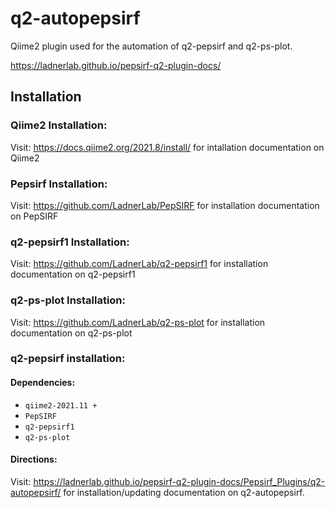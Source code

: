 # q2-autopepsirf

Qiime2 plugin used for the automation of q2-pepsirf and q2-ps-plot.

https://ladnerlab.github.io/pepsirf-q2-plugin-docs/

## Installation

### Qiime2 Installation:

Visit: https://docs.qiime2.org/2021.8/install/ for intallation documentation on Qiime2

### Pepsirf Installation:

Visit: https://github.com/LadnerLab/PepSIRF for installation documentation on PepSIRF

### q2-pepsirf1 Installation:

Visit: https://github.com/LadnerLab/q2-pepsirf1 for installation documentation on q2-pepsirf1

### q2-ps-plot Installation:

Visit: https://github.com/LadnerLab/q2-ps-plot for installation documentation on q2-ps-plot

### q2-pepsirf installation:
#### Dependencies:
- `qiime2-2021.11 +`
- `PepSIRF`
- `q2-pepsirf1`
- `q2-ps-plot`

#### Directions:

Visit: https://ladnerlab.github.io/pepsirf-q2-plugin-docs/Pepsirf_Plugins/q2-autopepsirf/ for installation/updating documentation on q2-autopepsirf.
